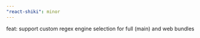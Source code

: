 ```yaml
---
"react-shiki": minor
---
```


feat: support custom regex engine selection for full (main) and web bundles
